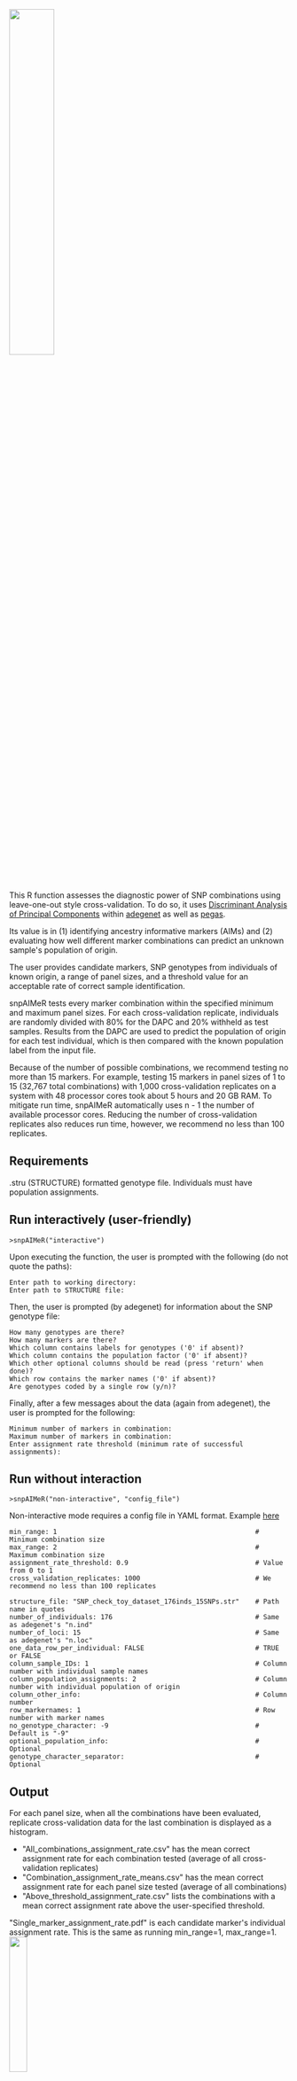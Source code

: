 <img align="left" src="https://user-images.githubusercontent.com/131922755/278390582-0652ccaf-a4f4-41ae-8ba9-f8d81e7a115f.png" width="40%" height="40%" />
<br clear="left"/>
<br clear="left"/>

This R function assesses the diagnostic power of SNP combinations using leave-one-out style cross-validation. To do so, it uses [Discriminant Analysis of Principal Components](https://bmcgenomdata.biomedcentral.com/articles/10.1186/1471-2156-11-94) within [adegenet](https://github.com/thibautjombart/adegenet) as well as [pegas](https://github.com/emmanuelparadis/pegas). 

Its value is in (1) identifying ancestry informative markers (AIMs) and (2) evaluating how well different marker combinations can predict an unknown sample's population of origin. 

The user provides candidate markers, SNP genotypes from individuals of known origin, a range of panel sizes, and a threshold value for an acceptable rate of correct sample identification.

snpAIMeR tests every marker combination within the specified minimum and maximum panel sizes. For each cross-validation replicate, individuals are randomly divided with 80% for the DAPC and 20% withheld as test samples. Results from the DAPC are used to predict the population of origin for each test individual, which is then compared with the known population label from the input file.

Because of the number of possible combinations, we recommend testing no more than 15 markers. For example, testing 15 markers in panel sizes of 1 to 15 (32,767 total combinations) with 1,000 cross-validation replicates on a system with 48 processor cores took about 5 hours and 20 GB RAM. To mitigate run time, snpAIMeR automatically uses n - 1 the number of available processor cores. Reducing the number of cross-validation replicates also reduces run time, however, we recommend no less than 100 replicates.


## Requirements
.stru (STRUCTURE) formatted genotype file. Individuals must have population assignments.


## Run interactively (user-friendly)
```
>snpAIMeR("interactive")
```
Upon executing the function, the user is prompted with the following (do not quote the paths):
```
Enter path to working directory: 
Enter path to STRUCTURE file:
```
Then, the user is prompted (by adegenet) for information about the SNP genotype file:
```
How many genotypes are there? 
How many markers are there? 
Which column contains labels for genotypes ('0' if absent)? 
Which column contains the population factor ('0' if absent)? 
Which other optional columns should be read (press 'return' when done)? 
Which row contains the marker names ('0' if absent)? 
Are genotypes coded by a single row (y/n)? 
```
Finally, after a few messages about the data (again from adegenet), the user is prompted for the following:
```
Minimum number of markers in combination:
Maximum number of markers in combination: 
Enter assignment rate threshold (minimum rate of successful assignments): 
```

## Run without interaction
```
>snpAIMeR("non-interactive", "config_file")
```
Non-interactive mode requires a config file in YAML format. Example [here](https://github.com/OksanaVe/snpAIMeR/blob/main/snpAIMeR_config.yml)
```
min_range: 1                                                  # Minimum combination size
max_range: 2                                                  # Maximum combination size
assignment_rate_threshold: 0.9                                # Value from 0 to 1
cross_validation_replicates: 1000                             # We recommend no less than 100 replicates

structure_file: "SNP_check_toy_dataset_176inds_15SNPs.str"    # Path name in quotes
number_of_individuals: 176                                    # Same as adegenet's "n.ind"
number_of_loci: 15                                            # Same as adegenet's "n.loc"
one_data_row_per_individual: FALSE                            # TRUE or FALSE
column_sample_IDs: 1                                          # Column number with individual sample names
column_population_assignments: 2                              # Column number with individual population of origin
column_other_info:                                            # Column number
row_markernames: 1                                            # Row number with marker names
no_genotype_character: -9                                     # Default is "-9"
optional_population_info:                                     # Optional
genotype_character_separator:                                 # Optional
```

## Output
For each panel size, when all the combinations have been evaluated, replicate cross-validation data for the last combination is displayed as a histogram.
* "All_combinations_assignment_rate.csv" has the mean correct assignment rate for each combination tested (average of all cross-validation replicates)
* "Combination_assignment_rate_means.csv" has the mean correct assignment rate for each panel size tested (average of all combinations)
* "Above_threshold_assignment_rate.csv" lists the combinations with a mean correct assignment rate above the user-specified threshold.

"Single_marker_assignment_rate.pdf" is each candidate marker's individual assignment rate. This is the same as running min_range=1, max_range=1.
<br clear="left"/>
<img src="https://github.com/OksanaVe/SNP_check/assets/131922755/0526f289-f2c7-45ff-95f0-0214b5d4a328" align="left" width="25%" height="25%" />
<br clear="left"/>

"Combination_assignment_rate_means.pdf" is a visualization of "Combination_assignment_rate_means.csv"
<br clear="left"/>
<img align="left" src="https://github.com/OksanaVe/SNP_check/assets/131922755/8d89dade-ca46-42e0-a9fd-703e0f2a38e7" width="25%" height="25%" />
<br clear="left"/>


## Toy dataset
A toy dataset of 15 SNPs and 176 individuals is provided [here](https://github.com/OksanaVe/SNP_check/blob/main/SNP_check_toy_dataset_176inds_15SNPs.str). The example YAML file is already setup for this dataset. For interactive mode, use the following prompt responses.
```
library(snpAIMeR)
snpAIMeR("interactive")
Enter path to working directory: ./
Enter path to STRUCTURE file: snpAIMeR_toy_dataset_176inds_15SNPs.str

How many genotypes are there? 
176

How many markers are there? 
15

Which column contains labels for genotypes ('0' if absent)? 
1

Which column contains the population factor ('0' if absent)? 
2

Which other optional columns should be read (press 'return' when done)? 
1: 

Which row contains the marker names ('0' if absent)? 
1

Are genotypes coded by a single row (y/n)? 
n

Converting data from a STRUCTURE .stru file to a genind object... 

Data file contains  15  markers
File contains the following group definitions:
group_1 group_2 
    120      56 
Minimum number of markers in combination: 10
Maximum number of markers in combination: 15
Enter assignment rate threshold (minimum rate of successful assignments): 0.9

